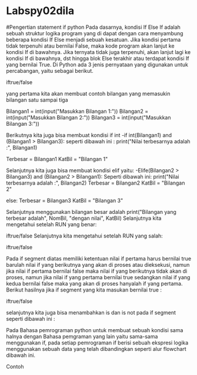 # Labspy02dila
#Pengertian statement if python
Pada dasarnya, kondisi If Else If adalah sebuah struktur logika program yang di dapat dengan cara menyambung beberapa kondisi If Else menjadi sebuah kesatuan. Jika kondisi pertama tidak terpenuhi atau bernilai False, maka kode program akan lanjut ke kondisi If di bawahnya. Jika ternyata tidak juga terpenuhi, akan lanjut lagi ke kondisi If di bawahnya, dst hingga blok Else terakhir atau terdapat kondisi If yang bernilai True.
Di Python ada 3 jenis pernyataan yang digunakan untuk percabangan, yaitu sebagai berikut.

iftrue/false

yang pertama kita akan membuat contoh bilangan yang memasukin bilangan satu sampai tiga

Bilangan1 = int(input("Masukkan Bilangan 1:")) Bilangan2 = int(input("Masukkan Bilangan 2:")) Bilangan3 = int(input("Masukkan Bilangan 3:"))

Berikutnya kita juga bisa membuat kondisi if int -if int(Bilangan1) and (Bilangan1 > Bilangan3): seperti dibawah ini : print("Nilai terbesarnya adalah :", Bilangan1)

Terbesar = Bilangan1
KatBil = "Bilangan 1"

Selanjutnya kita juga bisa membuat kondisi elif yaitu: -Elife(Bilangan2 > Bilangan3) and (Bilangan2 > Bilangan1): Seperti dibawah ini: print("Nilai terbesarnya adalah :", Bilangan2) Terbesar = Bilangan2 KatBil = "Bilangan 2"

else: Terbesar = Bilangan3 KatBil = "Bilangan 3"

Selanjutnya menggunakan bilangan besar adalah print("Bilangan yang terbesar adalah", NomBil, "dengan nilai", KatBil)
Selanjutnya kita mengetahui setelah RUN yang benar:

iftrue/false
Selanjutnya kita mengetahui setelah RUN yang salah:

iftrue/false

Pada if segment diatas memiliki ketentuan nilai if pertama harus bernilai true barulah nilai if yang berikutnya yang akan di proses atau dieksekusi, namun jika nilai if pertama bernilai false maka nilai if yang berikutnya tidak akan di proses, namun jika nilai if yang pertama bernilai true sedangkan nilai if yang kedua bernilai false maka yang akan di proses hanyalah if yang pertama. 
Berikut hasilnya jika if segment yang kita masukan bernilai true :

iftrue/false

selanjutnya kita juga bisa menambahkan is dan is not pada if segment seperti dibawah ini :

Pada Bahasa pemrograman python untuk membuat sebuah kondisi sama halnya dengan Bahasa pemgraman yang lain yaitu sama-sama menggunakan if, pada setiap pemrograman if berisi sebuah ekspresi logika menggunakan sebuah data yang telah dibandingkan seperti alur flowchart dibawah ini.

Contoh
